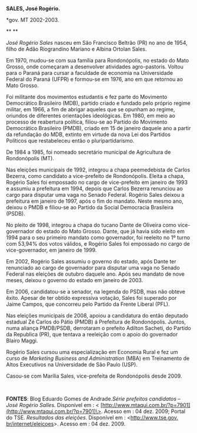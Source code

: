 **SALES, José Rogério.**

\*gov. MT 2002-2003.

** **

*José Rogério Sales* nasceu em São Francisco Beltrão (PR) no ano de
1954, filho de Adão Riograndino Mariano e Albina Ortolan Sales.

Em 1970, mudou-se com sua família para Rondonópolis, no estado do Mato
Grosso, onde começaram a desenvolver atividades agro-pastoris. Voltou
para o Paraná para cursar a faculdade de economia na Universidade
Federal do Paraná (UFPR) e formou-se em 1976, ano em que retornou ao
Mato Grosso.

Foi militante dos movimentos estudantis e fez parte do Movimento
Democrático Brasileiro (MDB), partido criado e fundado pelo próprio
regime militar, em 1966, a fim de abrigar aqueles que se opunham ao
regime, oriundos de diferentes orientações ideológicas. Em 1980, em meio
ao processo de reabertura política, filiou-se ao Partido do Movimento
Democrático Brasileiro (PMDB), criado em 15 de janeiro daquele ano a
partir da refundação do MDB, extinto em virtude da nova Lei dos Partidos
Políticos que restabeleceu então o pluripartidarismo.

De 1984 a 1985, foi nomeado secretário municipal de Agricultura de
Rondonópolis (MT).

Nas eleições municipais de 1992, integrou a chapa peemedebista de Carlos
Bezerra, como candidato a vice-prefeito de Rondonópolis. Eleita a chapa,
Rogério Sales foi empossado no cargo de vice-prefeito em janeiro de 1993
e assumiu a prefeitura em 1994, depois que Carlos Bezerra renunciou ao
cargo para disputar uma vaga no Senado Federal. Rogério Sales deixou a
prefeitura em janeiro de 1997, após o fim do mandato. Neste mesmo ano,
deixou o PMDB e filiou-se ao Partido da Social Democracia Brasileira
(PSDB).

No pleito de 1998, integrou a chapa do tucano Dante de Oliveira como
vice-governador do estado do Mato Grosso. Dante, que já havia sido
eleito em 1994 para o seu primeiro mandato como governador, foi reeleito
no 1º turno com 53,94% dos votos válidos, e Rogério Sales foi empossado
no cargo de vice-governador, em janeiro de 1999.

Em 2002, Rogério Sales assumiu o governo do estado, após Dante ter
renunciado ao cargo de governador para disputar uma vaga no Senado
Federal nas eleições de outubro daquele ano. Após seu mandato de nove
meses, deixou o governo do estado em janeiro de 2003.

Em 2006, candidatou-se a senador, na legenda do PSDB, mas não obteve
êxito. Apesar de ter obtido expressiva votação, Sales foi superado por
Jaime Campos, que concorreu pelo Partido da Frente Liberal (PFL).

Nas eleições municipais de 2008, apoiou a candidatura do então deputado
estadual Zé Carlos do Pátio (PMDB) á Prefeitura de Rondonópolis. Juntos,
numa aliança PMDB/PSDB, derrotaram o prefeito Adilton Sacheti, do
Partido da Republica (PR), que tentava a reeleição com o apoio do
governador Blairo Maggi.

Rogério Sales cursou uma especialização em Economia Rural e fez um curso
de *Marketing Business and Administration* (MBA) em Treinamento de Altos
Executivos na Universidade de São Paulo (USP).

Casou-se com Marília Sales, vice-prefeita de Rondonópolis desde 2009.

 

**FONTES**: Blog Eduardo Gomes de Andrade.*Série prefeitos candidatos –
José Rogério Salles.* Disponível em : \<
[http://www.mtaqui.com.br/?p=7901](http://www.mtaqui.com.br/?p=7901)\>.
Acesso em : 04 dez. 2009; Portal do TSE. *Resultados das eleições*.
Disponível em : \<[http://www.tse.gov.
br/internet/eleicoes](http://www.tse.gov.%20br/internet/eleicoes)\>.
Acesso em : 04 dez. 2009.

 
